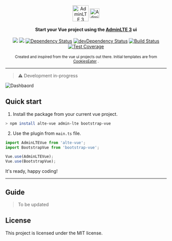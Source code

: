 <div align="center">
  <img src="https://adminlte.io/themes/dev/AdminLTE/dist/img/AdminLTELogo.png" height="50" width="50" alt="AdminLTE 3" align="center"/>
  <img src="https://vuejs.org/images/logo.png" height="30" width="30" alt="AdminLTE 3" align="center"/>
</div>
<br />

<div align="center"><strong>Start your Vue project using the <a href="https://github.com/ColorlibHQ/AdminLTE">AdminLTE 3</a> ui</strong></div>
<br />

<div align="center">
  <!-- NPM -->
  <a href="https://www.npmjs.com/package/alte-vue"><img src="https://img.shields.io/npm/v/alte-vue.svg" /></a>
  <a href="https://www.npmjs.com/package/alte-vue"><img src="https://img.shields.io/npm/dt/alte-vue.svg" /></a>
  <!-- Dependency Status -->
  <a href="https://david-dm.org/jeescu/alte-vue"><img src="https://david-dm.org/jeescu/alte-vue.svg" alt="Dependency Status"/></a>
  <!-- devDependency Status -->
  <a href="https://david-dm.org/jeescu/alte-vue#info=devDependencies"><img src="https://david-dm.org/jeescu/alte-vue/dev-status.svg" alt="devDependency Status"/></a>
  <!-- Build Status -->
  <a href="https://api.travis-ci.org/jeescu/alte-vue"><img src="https://api.travis-ci.org/jeescu/alte-vue.svg" alt="Build Status"/></a>
  <!-- Test Coverage -->
  <a href="https://coveralls.io/r/jeescu/alte-vue"><img src="https://coveralls.io/repos/github/jeescu/alte-vue/badge.svg"  alt="Test Coverage"/></a>
</div>

<br />

<div align="center">
  <sub>Created and inspired from the vue ui projects out there. Initial templates are from <a href="https://github.com/CookiesEater">CookiesEater</a> .
</div>

---

> ⚠️ Development in-progress

![Dashbaord](https://raw.githubusercontent.com/jeescu/meteor-react-admin-lte/master/public/img/Screenshot%20from%202016-06-24%2009%3A52%3A37.png)

## Quick start

1. Install the package from your current vue project.

```bash
> npm install alte-vue admin-lte bootstrap-vue
```

2. Use the plugin from `main.ts` file.

```ts
import AdminLTEVue from 'alte-vue';
import BootstrapVue from 'bootstrap-vue';

Vue.use(AdminLTEVue);
Vue.use(BootstrapVue);
```

It's ready, happy coding!

---

## Guide

> To be updated

## License

This project is licensed under the MIT license.